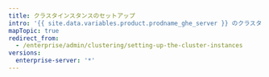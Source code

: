 ```yaml
---
title: クラスタインスタンスのセットアップ
intro: '{{ site.data.variables.product.prodname_ghe_server }} のクラスタリングには、複数のインスタンスのセットアップと {{ site.data.variables.product.prodname_ghe_server }} サービスの実行設定が必要です。'
mapTopic: true
redirect_from:
  - /enterprise/admin/clustering/setting-up-the-cluster-instances
versions:
  enterprise-server: '*'
---
```


